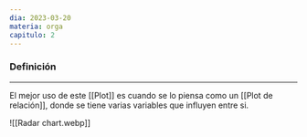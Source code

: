 ```yaml
---
dia: 2023-03-20
materia: orga
capitulo: 2
---
```

### Definición
---
El mejor uso de este [[Plot]] es cuando se lo piensa como un [[Plot de relación]], donde se tiene varias variables que influyen entre si.

![[Radar chart.webp]]